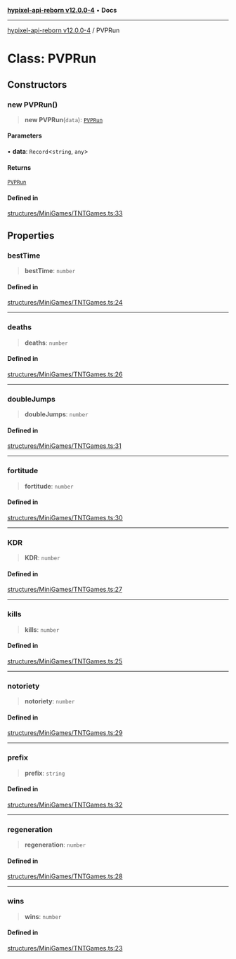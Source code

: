 [**hypixel-api-reborn v12.0.0-4**](../README.md) • **Docs**

***

[hypixel-api-reborn v12.0.0-4](../globals.md) / PVPRun

# Class: PVPRun

## Constructors

### new PVPRun()

> **new PVPRun**(`data`): [`PVPRun`](PVPRun.md)

#### Parameters

• **data**: `Record`\<`string`, `any`\>

#### Returns

[`PVPRun`](PVPRun.md)

#### Defined in

[structures/MiniGames/TNTGames.ts:33](https://github.com/Kathund/REBORN-docs-TEST/blob/1c14a4fa83649d1c26475bdd62d394bf5095b016/src/structures/MiniGames/TNTGames.ts#L33)

## Properties

### bestTime

> **bestTime**: `number`

#### Defined in

[structures/MiniGames/TNTGames.ts:24](https://github.com/Kathund/REBORN-docs-TEST/blob/1c14a4fa83649d1c26475bdd62d394bf5095b016/src/structures/MiniGames/TNTGames.ts#L24)

***

### deaths

> **deaths**: `number`

#### Defined in

[structures/MiniGames/TNTGames.ts:26](https://github.com/Kathund/REBORN-docs-TEST/blob/1c14a4fa83649d1c26475bdd62d394bf5095b016/src/structures/MiniGames/TNTGames.ts#L26)

***

### doubleJumps

> **doubleJumps**: `number`

#### Defined in

[structures/MiniGames/TNTGames.ts:31](https://github.com/Kathund/REBORN-docs-TEST/blob/1c14a4fa83649d1c26475bdd62d394bf5095b016/src/structures/MiniGames/TNTGames.ts#L31)

***

### fortitude

> **fortitude**: `number`

#### Defined in

[structures/MiniGames/TNTGames.ts:30](https://github.com/Kathund/REBORN-docs-TEST/blob/1c14a4fa83649d1c26475bdd62d394bf5095b016/src/structures/MiniGames/TNTGames.ts#L30)

***

### KDR

> **KDR**: `number`

#### Defined in

[structures/MiniGames/TNTGames.ts:27](https://github.com/Kathund/REBORN-docs-TEST/blob/1c14a4fa83649d1c26475bdd62d394bf5095b016/src/structures/MiniGames/TNTGames.ts#L27)

***

### kills

> **kills**: `number`

#### Defined in

[structures/MiniGames/TNTGames.ts:25](https://github.com/Kathund/REBORN-docs-TEST/blob/1c14a4fa83649d1c26475bdd62d394bf5095b016/src/structures/MiniGames/TNTGames.ts#L25)

***

### notoriety

> **notoriety**: `number`

#### Defined in

[structures/MiniGames/TNTGames.ts:29](https://github.com/Kathund/REBORN-docs-TEST/blob/1c14a4fa83649d1c26475bdd62d394bf5095b016/src/structures/MiniGames/TNTGames.ts#L29)

***

### prefix

> **prefix**: `string`

#### Defined in

[structures/MiniGames/TNTGames.ts:32](https://github.com/Kathund/REBORN-docs-TEST/blob/1c14a4fa83649d1c26475bdd62d394bf5095b016/src/structures/MiniGames/TNTGames.ts#L32)

***

### regeneration

> **regeneration**: `number`

#### Defined in

[structures/MiniGames/TNTGames.ts:28](https://github.com/Kathund/REBORN-docs-TEST/blob/1c14a4fa83649d1c26475bdd62d394bf5095b016/src/structures/MiniGames/TNTGames.ts#L28)

***

### wins

> **wins**: `number`

#### Defined in

[structures/MiniGames/TNTGames.ts:23](https://github.com/Kathund/REBORN-docs-TEST/blob/1c14a4fa83649d1c26475bdd62d394bf5095b016/src/structures/MiniGames/TNTGames.ts#L23)
